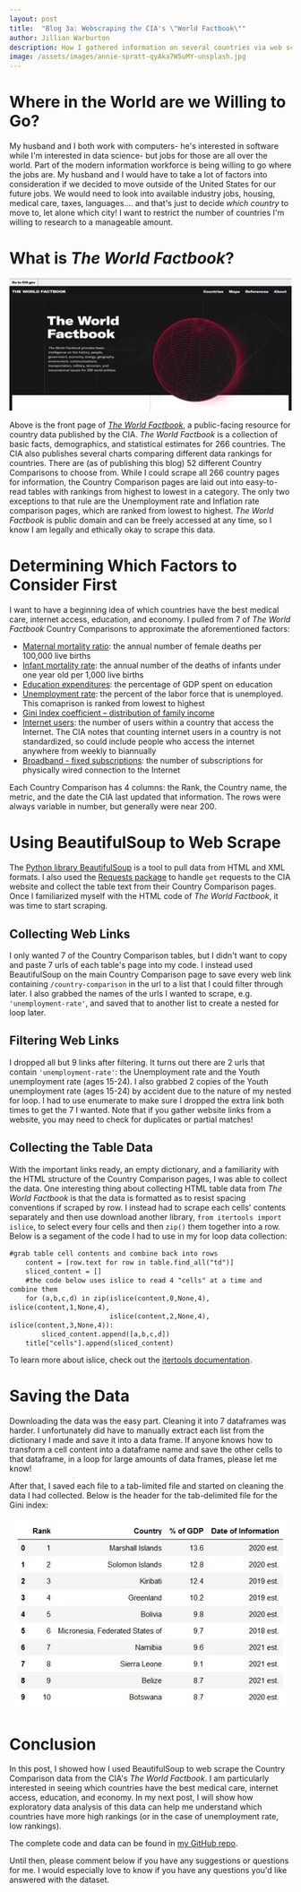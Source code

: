 ```yaml
---
layout: post
title:  "Blog 3a: Webscraping the CIA's \"World Factbook\""
author: Jillian Warburton
description: How I gathered information on several countries via web scraping
image: /assets/images/annie-spratt-qyAka7W5uMY-unsplash.jpg  
---
```


# Where in the World are we Willing to Go?  

My husband and I both work with computers- he's interested in software while I'm interested in data science- but jobs for those are all over the world. Part of the modern information workforce is being willing to go where the jobs are. My husband and I would have to take a lot of factors into consideration if we decided to move outside of the United States for our future jobs. We would need to look into available industry jobs, housing, medical care, taxes, languages.... and that's just to decide *which country* to move to, let alone which city! I want to restrict the number of countries I'm willing to research to a manageable amount.  

# What is *The World Factbook*?  

![Figure](https://raw.githubusercontent.com/JillianWarburton/my386blog/main/assets/images/CIA_world_factbook_screenshot.jpg)  

Above is the front page of [*The World Factbook*](https://www.cia.gov/the-world-factbook/), a public-facing resource for country data published by the CIA. *The World Factbook* is a collection of basic facts, demographics, and statistical estimates for 266 countries. The CIA also publishes several charts comparing different data rankings for countries. There are (as of publishing this blog) 52 different Country Comparisons to choose from. While I could scrape all 266 country pages for information, the Country Comparison pages are laid out into easy-to-read tables with rankings from highest to lowest in a category. The only two exceptions to that rule are the Unemployment rate and Inflation rate comparison pages, which are ranked from lowest to highest. *The World Factbook* is public domain and can be freely accessed at any time, so I know I am legally and ethically okay to scrape this data.  

# Determining Which Factors to Consider First  

I want to have a beginning idea of which countries have the best medical care, internet access, education, and economy. I pulled from 7 of *The World Factbook* Country Comparisons to approximate the aforementioned factors:  
* [Maternal mortality ratio](https://www.cia.gov/the-world-factbook/field/maternal-mortality-ratio/country-comparison): the annual number of female deaths per 100,000 live births  
* [Infant mortality rate](https://www.cia.gov/the-world-factbook/field/infant-mortality-rate/country-comparison): the annual number of the deaths of infants under one year old per 1,000 live births 
* [Education expenditures](https://www.cia.gov/the-world-factbook/field/education-expenditures/country-comparison): the percentage of GDP spent on education  
* [Unemployment rate](https://www.cia.gov/the-world-factbook/field/unemployment-rate/country-comparison): the percent of the labor force that is unemployed. This comaprison is ranked from lowest to highest  
* [Gini Index coefficient – distribution of family income](https://www.cia.gov/the-world-factbook/field/gini-index-coefficient-distribution-of-family-income/country-comparison) 
* [Internet users](https://www.cia.gov/the-world-factbook/field/internet-users/country-comparison): the number of users within a country that access the Internet. The CIA notes that counting internet users in a country is not standardized, so could include people who access the internet anywhere from weekly to biannually   
* [Broadband - fixed subscriptions](https://www.cia.gov/the-world-factbook/field/broadband-fixed-subscriptions/country-comparison): the number of subscriptions for physically wired connection to the Internet  

Each Country Comparison has 4 columns: the Rank, the Country name, the metric, and the date the CIA last updated that information. The rows were always variable in number, but generally were near 200.

# Using BeautifulSoup to Web Scrape  

The [Python library BeautifulSoup](https://www.crummy.com/software/BeautifulSoup/bs4/doc/) is a tool to pull data from HTML and XML formats. I also used the [Requests package](https://requests.readthedocs.io/en/latest/) to handle `get` requests to the CIA website and collect the table text from their Country Comparison pages. Once I familiarized myself with the HTML code of *The World Factbook*, it was time to start scraping.

## Collecting Web Links  

I only wanted 7 of the Country Comparison tables, but I didn't want to copy and paste 7 urls of each table's page into my code. I instead used BeautifulSoup on the main Country Comparison page to save every web link containing `/country-comparison` in the url to a list that I could filter through later. I also grabbed the names of the urls I wanted to scrape, e.g. `'unemployment-rate'`, and saved that to another list to create a nested for loop later.

## Filtering Web Links  

I dropped all but 9 links after filtering. It turns out there are 2 urls that contain `'unemployment-rate'`: the Unemployment rate and the Youth unemployment rate (ages 15-24). I also grabbed 2 copies of the Youth unemployment rate (ages 15-24) by accident due to the nature of my nested for loop. I had to use enumerate to make sure I dropped the extra link both times to get the 7 I wanted. Note that if you gather website links from a website, you may need to check for duplicates or partial matches!  

## Collecting the Table Data  

With the important links ready, an empty dictionary, and a familiarity with the HTML structure of the Country Comparison pages, I was able to collect the data. One interesting thing about collecting HTML table data from *The World Factbook* is that the data is formatted as to resist spacing conventions if scraped by row. I instead had to scrape each cells' contents separately and then use download another library, `from itertools import islice`, to select every four cells and then `zip()` them together into a row. Below is a segament of the code I had to use in my for loop data collection:

```
#grab table cell contents and combine back into rows
    content = [row.text for row in table.find_all("td")]
    sliced_content = []
    #the code below uses islice to read 4 "cells" at a time and combine them
    for (a,b,c,d) in zip(islice(content,0,None,4), islice(content,1,None,4), 
                         islice(content,2,None,4), islice(content,3,None,4)):
        sliced_content.append([a,b,c,d])
    title["cells"].append(sliced_content)
```

To learn more about islice, check out the [itertools documentation](https://docs.python.org/3/library/itertools.html).  

# Saving the Data  

Downloading the data was the easy part. Cleaning it into 7 dataframes was harder. I unfortunately did have to manually extract each list from the dictionary I made and save it into a data frame. If anyone knows how to transform a cell content into a dataframe name and save the other cells to that dataframe, in a loop for large amounts of data frames, please let me know!  

After that, I saved each file to a tab-limited file and started on cleaning the data I had collected. Below is the header for the tab-delimited file for the Gini index:  

![Figure](https://raw.githubusercontent.com/JillianWarburton/my386blog/main/assets/images/education_expenditures_raw.jpg)

# Conclusion  

In this post, I showed how I used BeautifulSoup to web scrape the Country Comparison data from the CIA's *The World Factbook*. I am particularly interested in seeing which countries have the best medical care, internet access, education, and economy. In my next post, I will show how exploratory data analysis of this data can help me understand which countries have more high rankings (or in the case of unemployment rate, low rankings).  

The complete code and data can be found in [my GitHub repo](https://github.com/JillianWarburton/Country_Data).  

Until then, please comment below if you have any suggestions or questions for me. I would especially love to know if you have any questions you'd like answered with the dataset.  